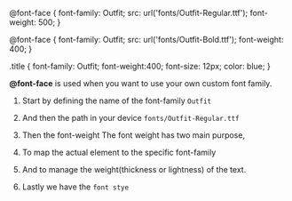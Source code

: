  @font-face {
  font-family: Outfit;
  src: url('fonts/Outfit-Regular.ttf');
  font-weight: 500;
}

@font-face {
  font-family: Outfit;
  src: url('fonts/Outfit-Bold.ttf');
   font-weight: 400;
}

.title {
font-family: Outfit;
font-weight:400;
  font-size: 12px;
  color: blue;
}

**@font-face** is used when you want to use your own custom font family.

1. Start by defining the name of the font-family `Outfit`

2. And then the path in your device `fonts/Outfit-Regular.ttf`

3. Then the font-weight 
   The font weight has two main purpose,
1. To map the actual element to the specific font-family 
2. And to manage the weight(thickness or lightness) of the text.

4. Lastly we have the `font stye`